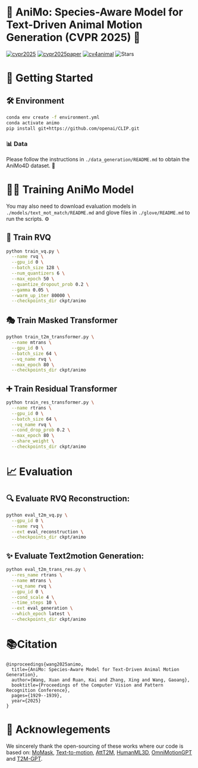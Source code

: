 # 🐾 AniMo: Species-Aware Model for Text-Driven Animal Motion Generation (CVPR 2025) 🦁

<!-- [![arXiv](https://img.shields.io/badge/arXiv-xxxx.xx-b31b1b.svg)](https://arxiv.org/abs/xxx.xxx) -->

[![cvpr2025](https://img.shields.io/badge/🏆-CVPR%202025%20Main%20Conference-1b427d)](https://cvpr.thecvf.com/virtual/2025/poster/34318)
[![cvpr2025paper](https://img.shields.io/badge/📃-Paper-b31b1b)](https://openaccess.thecvf.com/content/CVPR2025/papers/Wang_AniMo_Species-Aware_Model_for_Text-Driven_Animal_Motion_Generation_CVPR_2025_paper.pdf)
[![cv4animal](https://img.shields.io/badge/🦁-CV4Animals%20Workshop%202025-brightgreen)](https://www.cv4animals.com/)
![Stars](https://img.shields.io/github/stars/WandererXX/AniMo)

# 🚀 Getting Started

## 🛠️ Environment

```bash
conda env create -f environment.yml
conda activate animo
pip install git+https://github.com/openai/CLIP.git
```

### 📊 Data

Please follow the instructions in `./data_generation/README.md` to obtain the AniMo4D dataset. 📂

# 🏋️‍♂️ Training AniMo Model

You may also need to download evaluation models in `./models/text_mot_match/README.md` and glove files in `./glove/README.md` to run the scripts. ⚙️

## 🔢 Train RVQ

```bash
python train_vq.py \
  --name rvq \
  --gpu_id 0 \
  --batch_size 128 \
  --num_quantizers 6 \
  --max_epoch 50 \
  --quantize_dropout_prob 0.2 \
  --gamma 0.05 \
  --warm_up_iter 80000 \
  --checkpoints_dir ckpt/animo
```

## 🎭 Train Masked Transformer

```bash
python train_t2m_transformer.py \
  --name mtrans \
  --gpu_id 0 \
  --batch_size 64 \
  --vq_name rvq \
  --max_epoch 80 \
  --checkpoints_dir ckpt/animo
```

## ➕ Train Residual Transformer

```bash
python train_res_transformer.py \
  --name rtrans \
  --gpu_id 0 \
  --batch_size 64 \
  --vq_name rvq \
  --cond_drop_prob 0.2 \
  --max_epoch 80 \
  --share_weight \
  --checkpoints_dir ckpt/animo
```

# 📈 Evaluation

## 🔍 Evaluate RVQ Reconstruction:

```bash
python eval_t2m_vq.py \
  --gpu_id 0 \
  --name rvq \
  --ext eval_reconstruction \
  --checkpoints_dir ckpt/animo
```

## ✨ Evaluate Text2motion Generation:

```bash
python eval_t2m_trans_res.py \
  --res_name rtrans \
  --name mtrans \
  --vq_name rvq \
  --gpu_id 0 \
  --cond_scale 4 \
  --time_steps 10 \
  --ext eval_generation \
  --which_epoch latest \
  --checkpoints_dir ckpt/animo
```

# 📚Citation

```
@inproceedings{wang2025animo,
  title={AniMo: Species-Aware Model for Text-Driven Animal Motion Generation},
  author={Wang, Xuan and Ruan, Kai and Zhang, Xing and Wang, Gaoang},
  booktitle={Proceedings of the Computer Vision and Pattern Recognition Conference},
  pages={1929--1939},
  year={2025}
}
```

# 💖 Acknowlegements

We sincerely thank the open-sourcing of these works where our code is based on:
[MoMask](https://github.com/EricGuo5513/momask-codes), [Text-to-motion](https://github.com/EricGuo5513/text-to-motion), [AttT2M](https://github.com/ZcyMonkey/AttT2M), [HumanML3D](https://github.com/EricGuo5513/HumanML3D), [OmniMotionGPT](https://github.com/USRC-SEA/OmniMotionGPT) and [T2M-GPT](https://github.com/Mael-zys/T2M-GPT).

